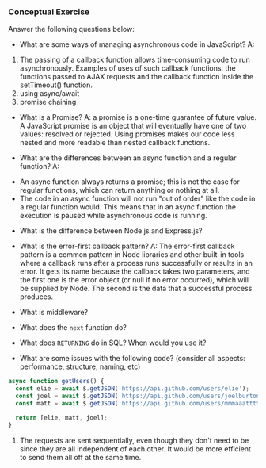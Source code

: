 ### Conceptual Exercise

Answer the following questions below:

- What are some ways of managing asynchronous code in JavaScript?
A:
1. The passing of a callback function allows time-consuming code to run asynchronously. Examples of uses of such callback functions: the functions passed to AJAX requests and the callback function inside the setTimeout() function.
2. using async/await
3. promise chaining

- What is a Promise?
A: a promise is a one-time guarantee of future value. A JavaScript promise is an object that will eventually have one of two values: resolved or rejected. Using promises makes our code less nested and more readable than nested callback functions.

- What are the differences between an async function and a regular function? 
A: 
* An async function always returns a promise; this is not the case for regular functions, which can return anything or nothing at all.
* The code in an async function will not run "out of order" like the code in a regular function would. This means that in an async function the execution is paused while asynchronous code is running.


- What is the difference between Node.js and Express.js?

- What is the error-first callback pattern?
A: The error-first callback pattern is a common pattern in Node libraries and other built-in tools where a callback runs after a process runs successfully or results in an error.  It gets its name because the callback takes two parameters, and the first one is the error object (or null if no error occurred), which will be supplied by Node. The second is the data that a successful process produces.

- What is middleware?

- What does the `next` function do?

- What does `RETURNING` do in SQL? When would you use it?

- What are some issues with the following code? (consider all aspects: performance, structure, naming, etc)

```js
async function getUsers() {
  const elie = await $.getJSON('https://api.github.com/users/elie');
  const joel = await $.getJSON('https://api.github.com/users/joelburton');
  const matt = await $.getJSON('https://api.github.com/users/mmmaaatttttt');

  return [elie, matt, joel];
}
```

1. The requests are sent sequentially, even though they don't need to be since they are all independent of each other.  It would be more efficient to send them all off at the same time.
